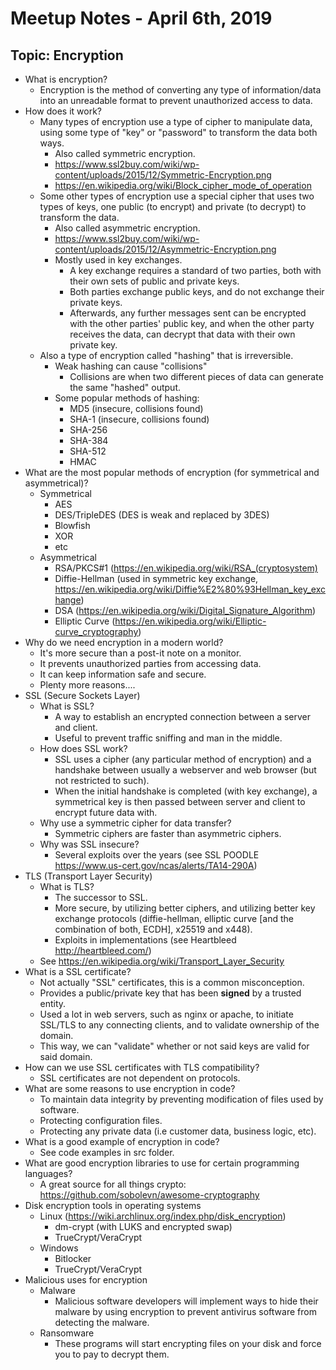 # Meetup Notes - April 6th, 2019

## Topic: Encryption

- What is encryption?
    - Encryption is the method of converting any type of information/data into an unreadable format to prevent unauthorized access to data.
- How does it work?
    - Many types of encryption use a type of cipher to manipulate data, using some type of "key" or "password" to transform the data both ways.
         - Also called symmetric encryption.
         - https://www.ssl2buy.com/wiki/wp-content/uploads/2015/12/Symmetric-Encryption.png
         - https://en.wikipedia.org/wiki/Block_cipher_mode_of_operation
    - Some other types of encryption use a special cipher that uses two types of keys, one public (to encrypt) and private (to decrypt) to transform the data.
         - Also called asymmetric encryption.
         - https://www.ssl2buy.com/wiki/wp-content/uploads/2015/12/Asymmetric-Encryption.png
         - Mostly used in key exchanges.
            - A key exchange requires a standard of two parties, both with their own sets of public and private keys.
            - Both parties exchange public keys, and do not exchange their private keys.
            - Afterwards, any further messages sent can be encrypted with the other parties' public key, and when the other party receives the data, can decrypt that data with their own private key.
    - Also a type of encryption called "hashing" that is irreversible.
         - Weak hashing can cause "collisions"
            - Collisions are when two different pieces of data can generate the same "hashed" output.
         - Some popular methods of hashing:
            - MD5 (insecure, collisions found)
            - SHA-1 (insecure, collisions found)
            - SHA-256
            - SHA-384
            - SHA-512
            - HMAC
- What are the most popular methods of encryption (for symmetrical and asymmetrical)?
    - Symmetrical
        - AES
        - DES/TripleDES (DES is weak and replaced by 3DES)
        - Blowfish
        - XOR
        - etc
    - Asymmetrical
        - RSA/PKCS#1 (https://en.wikipedia.org/wiki/RSA_(cryptosystem)
        - Diffie-Hellman (used in symmetric key exchange, https://en.wikipedia.org/wiki/Diffie%E2%80%93Hellman_key_exchange)
        - DSA (https://en.wikipedia.org/wiki/Digital_Signature_Algorithm)
        - Elliptic Curve (https://en.wikipedia.org/wiki/Elliptic-curve_cryptography)
- Why do we need encryption in a modern world?
    - It's more secure than a post-it note on a monitor.
    - It prevents unauthorized parties from accessing data.
    - It can keep information safe and secure.
    - Plenty more reasons....
- SSL (Secure Sockets Layer)
    - What is SSL?
        - A way to establish an encrypted connection between a server and client.
        - Useful to prevent traffic sniffing and man in the middle.
    - How does SSL work?
        - SSL uses a cipher (any particular method of encryption) and a handshake between usually a webserver and web browser (but not restricted to such).
        - When the initial handshake is completed (with key exchange), a symmetrical key is then passed between server and client to encrypt future data with.
    - Why use a symmetric cipher for data transfer?
        - Symmetric ciphers are faster than asymmetric ciphers.
    - Why was SSL insecure?
        - Several exploits over the years (see SSL POODLE https://www.us-cert.gov/ncas/alerts/TA14-290A)
- TLS (Transport Layer Security)
    - What is TLS?
        - The successor to SSL.
        - More secure, by utilizing better ciphers, and utilizing better key exchange protocols (diffie-hellman, elliptic curve [and the combination of both, ECDH], x25519 and x448).
        - Exploits in implementations (see Heartbleed http://heartbleed.com/)
    - See https://en.wikipedia.org/wiki/Transport_Layer_Security
- What is a SSL certificate?
    - Not actually "SSL" certificates, this is a common misconception.
    - Provides a public/private key that has been **signed** by a trusted entity.
    - Used a lot in web servers, such as nginx or apache, to initiate SSL/TLS to any connecting clients, and to validate ownership of the domain.
    - This way, we can "validate" whether or not said keys are valid for said domain.
- How can we use SSL certificates with TLS compatibility?
    - SSL certificates are not dependent on protocols.
- What are some reasons to use encryption in code?
    - To maintain data integrity by preventing modification of files used by software.
    - Protecting configuration files.
    - Protecting any private data (i.e customer data, business logic, etc).
- What is a good example of encryption in code?
    - See code examples in src folder.
- What are good encryption libraries to use for certain programming languages?
    - A great source for all things crypto: https://github.com/sobolevn/awesome-cryptography
- Disk encryption tools in operating systems
    - Linux (https://wiki.archlinux.org/index.php/disk_encryption)
        - dm-crypt (with LUKS and encrypted swap)
        - TrueCrypt/VeraCrypt
    - Windows
        - Bitlocker
        - TrueCrypt/VeraCrypt
- Malicious uses for encryption
    - Malware
        - Malicious software developers will implement ways to hide their malware by using encryption to prevent antivirus software from detecting the malware.
    - Ransomware
        - These programs will start encrypting files on your disk and force you to pay to decrypt them.       